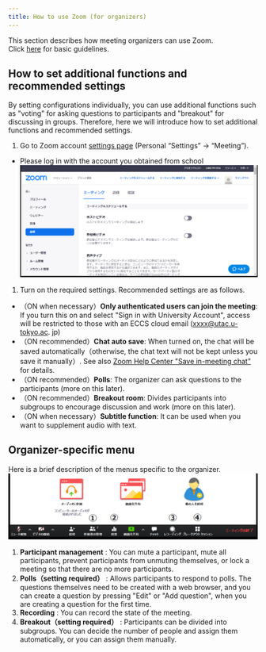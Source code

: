 ```yaml
---
title: How to use Zoom (for organizers)
---
```



This section describes how meeting organizers can use Zoom.  
Click <a href="how_to_use" target="_blank">here</a> for basic guidelines.  
  

## How to set additional functions and recommended settings
By setting configurations individually, you can use additional functions such as "voting" for asking questions to participants and "breakout" for discussing in groups. 
Therefore, here we will introduce how to set additional functions and recommended settings.
  
1. Go to Zoom account <a href="https://zoom.us/profile/setting" target="_blank">settings page</a> (Personal “Settings” → “Meeting”).
  * Please log in with the account you obtained from school
  ![](img/zoom_host_setting.png)  
  
1. Turn on the required settings. Recommended settings are as follows.
  * （ON when necessary）**Only authenticated users can join the meeting**: If you turn this on and select "Sign in with University Account", access will be restricted to those with an ECCS cloud email (xxxx@utac.u-tokyo.ac. jp) 
  * （ON recommended）**Chat auto save**: When turned on, the chat will be saved automatically（otherwise, the chat text will not be kept unless you save it manually）. See also <a href="https://support.zoom.us/hc/ja/articles/115004792763-%E3%83%9F%E3%83%BC%E3%83%86%E3%82%A3%E3%83%B3%E3%82%B0%E5%86%85%E3%83%81%E3%83%A3%E3%83%83%E3%83%88%E3%82%92%E4%BF%9D%E5%AD%98%E3%81%99%E3%82%8B" target="_blank">Zoom Help Center "Save in-meeting chat"</a> for details.
  * （ON recommended）**Polls**:  The organizer can ask questions to the participants (more on this later).
  * （ON recommended）**Breakout room**: Divides participants into subgroups to encourage discussion and work (more on this later).
  * （ON when necessary）**Subtitle function**: It can be used when you want to supplement audio with text.


## Organizer-specific menu
  
Here is a brief description of the menus specific to the organizer. 
  ![](img/zoom_host_main_menu.png)  
  
  1. **Participant management** : You can mute a participant, mute all participants, prevent participants from unmuting themselves, or lock a meeting so that there are no more participants.
  1. **Polls（setting required）** : Allows participants to respond to polls. The questions themselves need to be created with a web browser, and you can create a question by pressing "Edit" or "Add question", when you are creating a question for the first time.
  1. **Recording** : You can record the state of the meeting.
  1. **Breakout（setting required）** : Participants can be divided into subgroups. You can decide the number of people and assign them automatically, or you can assign them manually.
  

